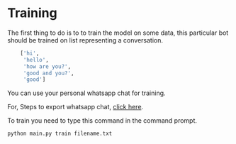 # Training

The first thing to do is to to train the model on some data, this particular bot
should be trained on list representing a conversation.

```python
    ['hi',
     'hello',
     'how are you?',
     'good and you?',
     'good']
```

You can use your personal whatsapp chat for training.

For, Steps to export whatsapp chat, [click here](./exporting_whatsAppChat.md).

To train you need to type this command in the command prompt.

`python main.py train filename.txt`